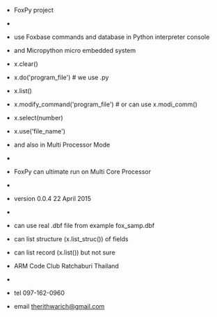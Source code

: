 - FoxPy project
- 
- use Foxbase commands and database in Python interpreter console 
- and Micropython micro embedded system
- x.clear()
- x.do('program_file') # we use .py 
- x.list()
- x.modify_command('program_file') # or can use x.modi_comm()
- x.select(number)
- x.use('file_name')

- and also in Multi Processor Mode
- 
- FoxPy can ultimate run on Multi Core Processor
-
- version 0.0.4 22 April 2015
- 
- can use real .dbf file from example fox_samp.dbf
- can list structure (x.list_struc()) of fields
- can list record (x.list()) but not sure

- ARM Code Club Ratchaburi Thailand
- 
- tel 097-162-0960
- email therithwarich@gmail.com
